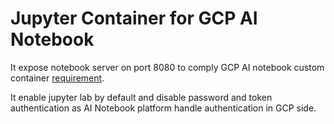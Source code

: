 # Jupyter Container for GCP AI Notebook

It expose notebook server on port 8080 to comply GCP AI notebook custom container [requirement](https://cloud.google.com/notebooks/docs/custom-container).

It enable jupyter lab by default and disable password and token authentication as AI Notebook platform handle authentication in GCP side.